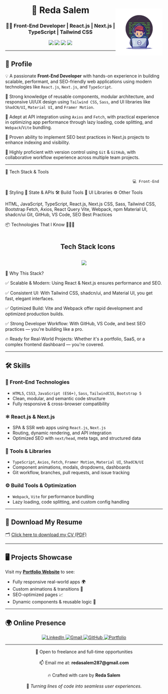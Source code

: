 <img align="right" src="https://raw.githubusercontent.com/mohamedelkashef15/mohamedelkashef15/main/github-profile.png" width="30%" style="margin-top:50px">

<h1 align="center">🚀 Reda Salem</h1>
<h3 align="center">👨‍💻 Front-End Developer | React.js | Next.js | TypeScript | Tailwind CSS</h3>

<p align="center">
  <a href="mailto:redasalem287@gmail.com"><img src="https://img.shields.io/badge/Email-redasalem287%40gmail.com-D14836?style=flat-square&logo=gmail&logoColor=white"/></a>
  <a href="https://linkedin.com/in/reda-salem-768a97273"><img src="https://img.shields.io/badge/LinkedIn-Connect-blue?style=flat-square&logo=linkedin"/></a>
  <a href="https://github.com/redasalem"><img src="https://img.shields.io/badge/GitHub-redasalem-181717?style=flat-square&logo=github"/></a>
  <a href="https://redasalem.github.io/Reda_Salem_Portfolio/"><img src="https://img.shields.io/badge/Portfolio-View-green?style=flat-square&logo=vercel"/></a>
</p>

---

## 🧠 Profile

💡 A passionate **Front-End Developer** with hands-on experience in building scalable, performant, and SEO-friendly web applications using modern technologies like `React.js`, `Next.js`, and `TypeScript`.

🧩 Strong knowledge of reusable components, modular architecture, and responsive UI/UX design using `Tailwind CSS`, `Sass`, and UI libraries like `ShadCN/UI`, `Material UI`, and `Framer Motion`.

🚀 Adept at API integration using `Axios` and `Fetch`, with practical experience in optimizing app performance through lazy loading, code splitting, and `Webpack`/`Vite` bundling.

🎯 Proven ability to implement SEO best practices in Next.js projects to enhance indexing and visibility.

💼 Highly proficient with version control using `Git` & `GitHub`, with collaborative workflow experience across multiple team projects.

---

🚀 Tech Stack & Tools

                                                             💻 Front-End 
                    
🎨 Styling	📡 State & APIs	🛠️ Build Tools	🧩 UI Libraries	⚙️ Other Tools

HTML, JavaScript, TypeScript, React.js, Next.js	CSS, Sass, Tailwind CSS, Bootstrap	Fetch, Axios, React Query	Vite, Webpack, npm	Material UI, shadcn/ui	Git, GitHub, VS Code, SEO Best Practices

📦 Technologies That I Know 👨🏻‍💻

<div id="user-content-toc"> <ul align="center"> <summary><h2 style="display: inline-block">Tech Stack Icons</h2></summary> </ul> </div> <p align="center"> <a href="https://skillicons.dev"> <img src="https://skillicons.dev/icons?i=html,css,sass,bootstrap,tailwind,js,ts,react,nextjs,materialui,vite,webpack,npm,git,github,vscode&perline=8" /> </a> </p>

🧠 Why This Stack?


✅ Scalable & Modern: Using React & Next.js ensures performance and SEO.

✅ Consistent UI: With Tailwind CSS, shadcn/ui, and Material UI, you get fast, elegant interfaces.

✅ Optimized Build: Vite and Webpack offer rapid development and optimized production builds.

✅ Strong Developer Workflow: With GitHub, VS Code, and best SEO practices — you're building like a pro.

🔥 Ready for Real-World Projects: Whether it's a portfolio, SaaS, or a complex frontend dashboard — you're covered.

---

## 🛠️ Skills

### 🔧 Front-End Technologies

- `HTML5`, `CSS3`, `JavaScript (ES6+)`, `Sass`, `TailwindCSS`, `Bootstrap 5`
- Clean, modular, and semantic code structure
- Fully responsive & cross-browser compatibility

### ⚛️ React.js & Next.js

- SPA & SSR web apps using `React.js`, `Next.js`
- Routing, dynamic rendering, and API integration
- Optimized SEO with `next/head`, meta tags, and structured data

### 🧰 Tools & Libraries

- `TypeScript`, `Axios`, `Fetch`, `Framer Motion`, `Material UI`, `ShadCN/UI`
- Component animations, modals, dropdowns, dashboards
- Git workflow, branches, pull requests, and issue tracking

### ⚙️ Build Tools & Optimization

- `Webpack`, `Vite` for performance bundling
- Lazy loading, code splitting, and custom config handling

---

## 📎 Download My Resume

🗂️ [Click here to download my CV (PDF)](https://drive.google.com/file/d/1vuQN2S652PteqeVowwowEQR_hseuwngn/view)

---

## 🖥️ Projects Showcase

Visit my [**Portfolio Website**](https://redasalem.github.io/Reda_Salem_Portfolio/) to see:

- Fully responsive real-world apps 🌍  
- Custom animations & transitions 💫  
- SEO-optimized pages 📈  
- Dynamic components & reusable logic 🔁  

---

## 🌍 Online Presence

<p align="center">
  <a href="https://www.linkedin.com/in/reda-salem-768a97273/" target="_blank">
    <img src="https://img.shields.io/badge/-LinkedIn-0072b1?style=for-the-badge&logo=linkedin&logoColor=white" alt="LinkedIn">
  </a>
  <a href="mailto:redasalem287@gmail.com" target="_blank">
    <img src="https://img.shields.io/badge/-Gmail-D14836?style=for-the-badge&logo=gmail&logoColor=white" alt="Gmail">
  </a>
  <a href="https://github.com/redasalem" target="_blank">
    <img src="https://img.shields.io/badge/-GitHub-181717?style=for-the-badge&logo=github&logoColor=white" alt="GitHub">
  </a>
  <a href="https://redasalem.github.io/Reda_Salem_Portfolio/" target="_blank">
    <img src="https://img.shields.io/badge/-Portfolio-2e8b57?style=for-the-badge&logo=vercel&logoColor=white" alt="Portfolio">
  </a>
</p>

---

<p align="center">
  💼 Open to freelance and full-time opportunities<br><br>
  📫 Email me at: <strong>redasalem287@gmail.com</strong><br><br>
  🔥 Crafted with care by <strong>Reda Salem</strong><br><br>
  🧠 <i>Turning lines of code into seamless user experiences.</i>
</p>
